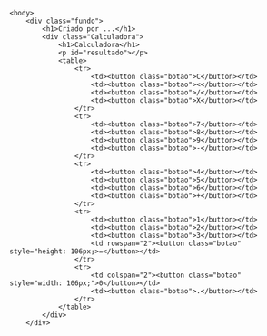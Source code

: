 <!DOCTYPE html>

<html>
    <head>
        <title>Calculadora</title>
        <meta harset="UTF-8">
        <meta name="viewport" content="width-device-width, initial-scale=1.0">
        <link rel="stylesheet" href="styles.css">
    </head>

    <body>
        <div class="fundo">
            <h1>Criado por ...</h1>
            <div class="Calculadora">
                <h1>Calculadora</h1>
                <p id="resultado"></p>
                <table>
                    <tr>
                        <td><button class="botao">C</button></td>
                        <td><button class="botao"><</button></td>
                        <td><button class="botao">/</button></td>
                        <td><button class="botao">X</button></td>
                    </tr>
                    <tr>
                        <td><button class="botao">7</button></td>
                        <td><button class="botao">8</button></td>
                        <td><button class="botao">9</button></td>
                        <td><button class="botao">-</button></td>
                    </tr>
                    <tr>
                        <td><button class="botao">4</button></td>
                        <td><button class="botao">5</button></td>
                        <td><button class="botao">6</button></td>
                        <td><button class="botao">+</button></td>
                    </tr>
                    <tr>
                        <td><button class="botao">1</button></td>
                        <td><button class="botao">2</button></td>
                        <td><button class="botao">3</button></td>
                        <td rowspan="2"><button class="botao" style="height: 106px;>=</button></td>
                    </tr>
                    <tr>
                        <td colspan="2"><button class="botao" style="width: 106px;">0</button></td>
                        <td><button class="botao">.</button></td>
                    </tr>
                </table>
            </div>
        </div>
<script>
</script>
</body>
</html>